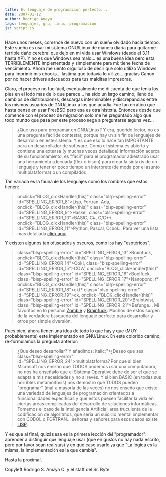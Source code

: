 ```yaml
---
title: El lenguaje de programacion perfecto...
date: 2007-01-12
author: Rodrigo Amaya
tags: lenguajes, gnu, linux, programacion
js: script.js
---
```


Hace unos meses, comencé de nuevo con un sueño olvidado hacia tiempo.
Este sueño es usar mi sistema GNU/Linux de manera diaria para quitarme terrible daño
      cerebral que dejo en mi vida usar Windows (desde el 3.11 hasta
      XP).
Y no es que Windows sea malo... es una buena idea pero esta
      TERRIBLEMENTE implementada y
simplemente para mi: tiene fecha de vencimiento.
Ahora me siento orgulloso de decir que solo utilizo Windows para imprimir mis ebooks... lastima que todavía lo utilizo... gracias
      Canon por no hacer drivers adecuados para tus malditas impresoras.

Claro, el proceso no fue fácil, eventualmente me di cuenta de que tenia los pies en el
      lodo mas de lo que parece... ha sido un largo camino, lleno de cambios de distribuciones,
      descargas interminables y discrepancias entre los mismos usuarios de GNU/Linux a los que
      acudía. Fue tan errático que hasta pensé en usar FreeBSD pero esa es otra historia.
Entonces desde que comencé con el proceso de migración solo me he preguntado algo que
      todo mundo que pasa por este proceso llega a preguntarse alguna vez...

> ¿Que uso para programar en
> GNU/Linux?
Y esa, querido lector, no es una pregunta fácil de contestar,
      porque hay un sin fin de lenguajes de desarrollo en este sistema. Y es que eso lo hace tan
      IMPORTANTE para un desarrollador de software.
Como el sistema es abierto y contiene
      una extensa (y muchas veces detallada) información acerca de su funcionamiento, es "fácil"
      para el programador adiestrado usar una herramienta adecuada (flex o
      bison) para crear la
      sintaxis de un lenguaje y tener en poco tiempo un interprete (de moda por el asunto multiplataforma) o un compilador.

Tan variada es la fauna de los lenguajes como los nombres que estos tienen:

>  onclick="BLOG_clickHandler(this)" class="blsp-spelling-error"
> id="SPELLING_ERROR_8">Lisp, Fortran, Ada,  onclick="BLOG_clickHandler(this)" class="blsp-spelling-error"
> id="SPELLING_ERROR_9">Haskel,  class="blsp-spelling-error" id="SPELLING_ERROR_10">BASIC, C#, C/C++,  onclick="BLOG_clickHandler(this)" class="blsp-spelling-error"
> id="SPELLING_ERROR_11">Python, Pascal, Cobol...
Para ver una lista mas detallada [click aquí](http://en.wikipedia.org/wiki/Alphabetical_list_of_programming_languages)

Y
      existen algunos tan ofuscados y oscuros, como los hay "esotéricos".

>  class="blsp-spelling-error" id="SPELLING_ERROR_13">Brainfuck,  onclick="BLOG_clickHandler(this)" class="blsp-spelling-error"
> id="SPELLING_ERROR_14">Ook!,  class="blsp-spelling-error" id="SPELLING_ERROR_15">COW,  onclick="BLOG_clickHandler(this)" class="blsp-spelling-error"
> id="SPELLING_ERROR_16">Boolfuck,  class="blsp-spelling-error" id="SPELLING_ERROR_17">Nanopond, f* onclick="BLOG_clickHandler(this)" class="blsp-spelling-error"
> id="SPELLING_ERROR_18">ckf* class="blsp-spelling-error" id="SPELLING_ERROR_19">ck,  onclick="BLOG_clickHandler(this)" class="blsp-spelling-error"
> id="SPELLING_ERROR_20">Braintwist,  class="blsp-spelling-error"
> id="SPELLING_ERROR_21">Befunge...
Mi favoritos en lo
      personal [Zombie](http://www.dangermouse.net/esoteric/zombie.html) y
      [Brainfuck](http://en.wikipedia.org/wiki/Brainfuck).
Muchos de estos surgen
      de la verdadera búsqueda del lenguaje perfecto para desarrollar y otros por simple
      diversión.

Pues bien, ahora tienen una idea de todo lo que hay y que
      (MUY probablemente) este implementado en GNU/Linux.
En este colorido camino,
      re-formulamos la pregunta anterior:

> ¿Que deseo
> desarrollar?
> Y añadimos:
>  italic;">¿Deseo que sea  class="blsp-spelling-error"
> id="SPELLING_ERROR_24">multiplataforma?
Por que si bien Microsoft nos enseño que TODOS podemos usar una
      computadora, no nos ha enseñado que el Sistema Operativo debe de ser el que se adapta a mis
      necesidades y no al revés.
Y si bien BASIC (en todas sus
      horribles metamorfosis) nos demostró que TODOS pueden "programar" (mal la mayoría de las
      veces) no nos enseño que existe una variedad de lenguajes de programación orientados a
      funcionalidades especificas y que estos pueden facilitar la vida en ciertas áreas complicadas
      del desarrollo de soluciones informáticas.
Tomemos el caso de la Inteligencia
      Artificial, área truculenta de la codificación de algoritmos, que seria un suicidio mental
      implementar con COBOL o FORTRAN... señoras y señores para esos casos existe [LISP](http://en.wikipedia.org/wiki/Lisp_programming_language).

Y es que al
      final, quizás esa es la primera lección del
      "programador": aprender a distinguir que lenguaje usar (que en gustos no hay nada escrito,
      pero por favor sean realistas) y en que caso usarlo ya que "La lógica es la misma, la
      implementación es la que cambia".

Hasta la proxima!.

Copyleft
      Rodrigo S. Amaya C. y el staff del Sr. Byte